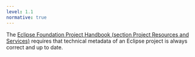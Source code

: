 ```yaml
---
level: 1.1
normative: true
---
```


The [Eclipse Foundation Project Handbook (section Project Resources and Services)](https://www.eclipse.org/projects/handbook/#project-resources-and-services) requires that technical metadata of an Eclipse project is always correct and up to date.

